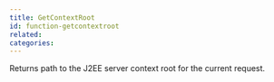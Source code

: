 ```yaml
---
title: GetContextRoot
id: function-getcontextroot
related:
categories:
---
```


Returns path to the J2EE server context root for the current request.